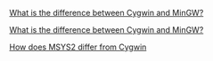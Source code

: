 [What is the difference between Cygwin and MinGW?](https://www.quora.com/What-is-the-difference-between-Cygwin-and-MinGW)

[What is the difference between Cygwin and MinGW?](https://stackoverflow.com/questions/771756/what-is-the-difference-between-cygwin-and-mingw)

[How does MSYS2 differ from Cygwin](https://www.msys2.org/wiki/How-does-MSYS2-differ-from-Cygwin/)
